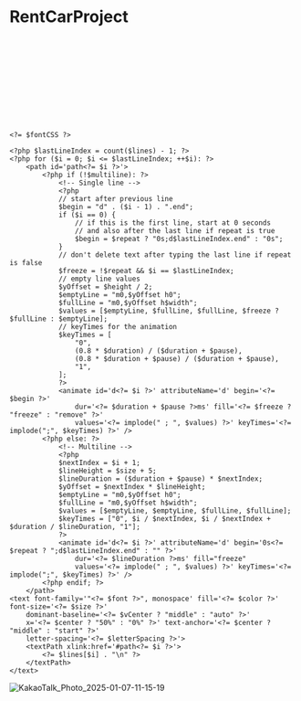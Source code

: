 # RentCarProject

<!-- https://github.com/DenverCoder1/readme-typing-svg/ -->
<svg xmlns='http://www.w3.org/2000/svg'
    xmlns:xlink='http://www.w3.org/1999/xlink'
    viewBox='0 0 <?= "$width $height" ?>'
    style='background-color: <?= $background ?>;'
    width='<?= $width ?>px' height='<?= $height ?>px'>

    <?= $fontCSS ?>

    <?php $lastLineIndex = count($lines) - 1; ?>
    <?php for ($i = 0; $i <= $lastLineIndex; ++$i): ?>
        <path id='path<?= $i ?>'>
            <?php if (!$multiline): ?>
                <!-- Single line -->
                <?php
                // start after previous line
                $begin = "d" . ($i - 1) . ".end";
                if ($i == 0) {
                    // if this is the first line, start at 0 seconds
                    // and also after the last line if repeat is true
                    $begin = $repeat ? "0s;d$lastLineIndex.end" : "0s";
                }
                // don't delete text after typing the last line if repeat is false
                $freeze = !$repeat && $i == $lastLineIndex;
                // empty line values
                $yOffset = $height / 2;
                $emptyLine = "m0,$yOffset h0";
                $fullLine = "m0,$yOffset h$width";
                $values = [$emptyLine, $fullLine, $fullLine, $freeze ? $fullLine : $emptyLine];
                // keyTimes for the animation
                $keyTimes = [
                    "0",
                    (0.8 * $duration) / ($duration + $pause),
                    (0.8 * $duration + $pause) / ($duration + $pause),
                    "1",
                ];
                ?>
                <animate id='d<?= $i ?>' attributeName='d' begin='<?= $begin ?>'
                    dur='<?= $duration + $pause ?>ms' fill='<?= $freeze ? "freeze" : "remove" ?>'
                    values='<?= implode(" ; ", $values) ?>' keyTimes='<?= implode(";", $keyTimes) ?>' />
            <?php else: ?>
                <!-- Multiline -->
                <?php
                $nextIndex = $i + 1;
                $lineHeight = $size + 5;
                $lineDuration = ($duration + $pause) * $nextIndex;
                $yOffset = $nextIndex * $lineHeight;
                $emptyLine = "m0,$yOffset h0";
                $fullLine = "m0,$yOffset h$width";
                $values = [$emptyLine, $emptyLine, $fullLine, $fullLine];
                $keyTimes = ["0", $i / $nextIndex, $i / $nextIndex + $duration / $lineDuration, "1"];
                ?>
                <animate id='d<?= $i ?>' attributeName='d' begin='0s<?= $repeat ? ";d$lastLineIndex.end" : "" ?>'
                    dur='<?= $lineDuration ?>ms' fill="freeze"
                    values='<?= implode(" ; ", $values) ?>' keyTimes='<?= implode(";", $keyTimes) ?>' />
            <?php endif; ?>
        </path>
    <text font-family='"<?= $font ?>", monospace' fill='<?= $color ?>' font-size='<?= $size ?>'
        dominant-baseline='<?= $vCenter ? "middle" : "auto" ?>'
        x='<?= $center ? "50%" : "0%" ?>' text-anchor='<?= $center ? "middle" : "start" ?>'
        letter-spacing='<?= $letterSpacing ?>'>
        <textPath xlink:href='#path<?= $i ?>'>
            <?= $lines[$i] . "\n" ?>
        </textPath>
    </text>
<?php endfor; ?>
</svg>




![KakaoTalk_Photo_2025-01-07-11-15-19](https://github.com/user-attachments/assets/1f23a7d6-d682-42ac-938e-3b0782378173)
